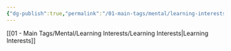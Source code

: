 ```yaml
---
{"dg-publish":true,"permalink":"/01-main-tags/mental/learning-interests/math/math/","created":"2024-11-18T16:47:42.656+05:30","updated":"2024-10-11T00:32:46.000+05:30"}
---
```


[[01 - Main Tags/Mental/Learning Interests/Learning Interests\|Learning Interests]]
